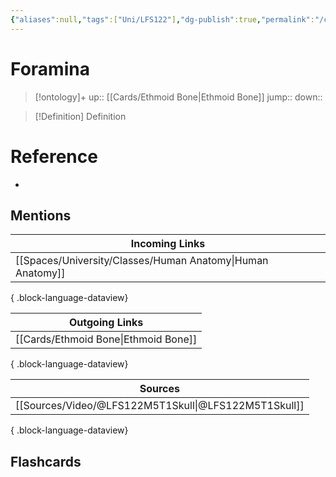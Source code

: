 ```yaml
---
{"aliases":null,"tags":["Uni/LFS122"],"dg-publish":true,"permalink":"/cards/foramina/","dgPassFrontmatter":true}
---
```


# Foramina

> [!ontology]+
> up:: [[Cards/Ethmoid Bone\|Ethmoid Bone]]
> jump:: 
> down:: 

> [!Definition] Definition
> 

# Reference
- 

## Mentions
| Incoming Links                                                |
| ------------------------------------------------------------- |
| [[Spaces/University/Classes/Human Anatomy\|Human Anatomy]] |

{ .block-language-dataview}

| Outgoing Links                          |
| --------------------------------------- |
| [[Cards/Ethmoid Bone\|Ethmoid Bone]] |

{ .block-language-dataview}

| Sources                                                 |
| ------------------------------------------------------- |
| [[Sources/Video/@LFS122M5T1Skull\|@LFS122M5T1Skull]] |

{ .block-language-dataview}

## Flashcards 
